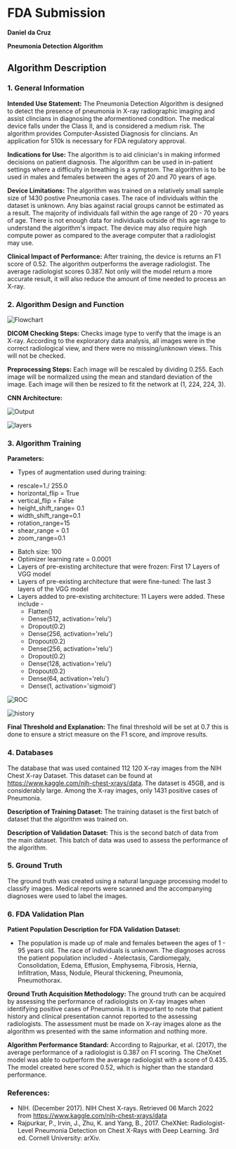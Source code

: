 # FDA  Submission

**Daniel da Cruz**

**Pneumonia Detection Algorithm**

## Algorithm Description 

### 1. General Information

**Intended Use Statement:** 
The Pneumonia Detection Algorithm is designed to detect the presence of pneumonia in X-ray radiographic imaging and assist clincians in diagnosing the aformentioned condition. The medical device falls under the Class II, and is considered a medium risk. The algorithm provides Computer-Assisted Diagnosis for clincians. An application for 510k is necessary for FDA regulatory approval. 

**Indications for Use:**
The algorithm is to aid clinician's in making informed decisions on patient diagnosis. The algorithm can be used in in-patient settings where a difficulty in breathing is a symptom. The algorithm is to be used in males and females between the ages of 20 and 70 years of age. 

**Device Limitations:**
The algorithm was trained on a relatively small sample size of 1430 postive Pneumonia cases. The race of individuals within the dataset is unknown. Any bias against racial groups cannot be estimated as a result. The majority of individuals fall within the age range of 20 - 70 years of age. There is not enough data for individuals outside of this age range to understand the algorithm's impact. The device may also require high compute power as compared to the average computer that a radiologist may use. 

**Clinical Impact of Performance:**
After training, the device is returns an F1 score of 0.52. The algorithm outperforms the average radiologist. The average radiologist scores 0.387. Not only will the model return a more accurate result, it will also reduce the amount of time needed to process an X-ray. 

### 2. Algorithm Design and Function

![Flowchart](./Flowchart.png)

**DICOM Checking Steps:**
Checks image type to verify that the image is an X-ray. According to the exploratory data analysis, all images were in the correct radiological view, and there were no missing/unknown views. This will not be checked. 

**Preprocessing Steps:**
Each image will be rescaled by dividing 0.255. Each image will be normalized using the mean and standard deviation of the image. Each image will then be resized to fit the network at (1, 224, 224, 3). 

**CNN Architecture:**

![Output](./Output.png)

![layers](./layers.png)

### 3. Algorithm Training

**Parameters:**
* Types of augmentation used during training:
 - rescale=1./ 255.0
 - horizontal_flip = True
 - vertical_flip = False
 - height_shift_range= 0.1
 - width_shift_range=0.1
 - rotation_range=15
 - shear_range = 0.1
 - zoom_range=0.1
 
* Batch size: 100
* Optimizer learning rate = 0.0001
* Layers of pre-existing architecture that were frozen: First 17 Layers of VGG model
* Layers of pre-existing architecture that were fine-tuned: The last 3 layers of the VGG model 
* Layers added to pre-existing architecture: 11 Layers were added. These include - 
  - Flatten()
  - Dense(512, activation='relu')
  - Dropout(0.2)
  - Dense(256, activation='relu')
  - Dropout(0.2)
  - Dense(256, activation='relu')
  - Dropout(0.2)
  - Dense(128, activation='relu')
  - Dropout(0.2)
  - Dense(64, activation='relu')
  - Dense(1, activation='sigmoid')

![ROC](./ROC.png)

![history](./history.png)

**Final Threshold and Explanation:**
The final threshold will be set at 0.7 this is done to ensure a strict measure on the F1 score, and improve results. 

### 4. Databases
The database that was used contained 112 120 X-ray images from the NIH Chest X-ray Dataset. This dataset can be found at https://www.kaggle.com/nih-chest-xrays/data. The dataset is 45GB, and is considerably large. Among the X-ray images, only 1431 positive cases of Pneumonia. 

**Description of Training Dataset:** 
The training dataset is the first batch of dataset that the algorithm was trained on. 


**Description of Validation Dataset:** 
This is the second batch of data from the main dataset. This batch of data was used to assess the performance of the algorithm. 

### 5. Ground Truth
The ground truth was created using a natural language processing model to classify images. Medical reports were scanned and the accompanying diagnoses were used to label the images. 


### 6. FDA Validation Plan

**Patient Population Description for FDA Validation Dataset:**
- The population is made up of male and females between the ages of 1 - 95 years old. The race of individuals is unknown. The diagnoses across the patient population included - Atelectasis, Cardiomegaly, Consolidation, Edema, Effusion, Emphysema, Fibrosis, Hernia, Infiltration, Mass, Nodule, Pleural thickening, Pneumonia, Pneumothorax. 

**Ground Truth Acquisition Methodology:**
The ground truth can be acquired by assessing the performance of radiologists on X-ray images when identifying positive cases of Pneumonia. It is important to note that patient history and clinical presentation cannot reported to the assessing radiologists. The assessment must be made on X-ray images alone as the algorithm ws presented with the same information and nothing more.  


**Algorithm Performance Standard:**
According to Rajpurkar, et al. (2017), the average performance of a radiologist is 0.387 on F1 scoring. The CheXnet model was able to outperform the average radiologist with a score of 0.435. The model created here scored 0.52, which is higher than the standard performance. 

### References:

- NIH. (December 2017). NIH Chest X-rays. Retrieved 06 March 2022 from https://www.kaggle.com/nih-chest-xrays/data
- Rajpurkar, P., Irvin, J., Zhu, K. and Yang, B., 2017. CheXNet: Radiologist-Level Pneumonia Detection on Chest X-Rays with Deep Learning. 3rd ed. Cornell University: arXiv.
